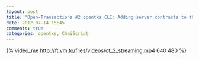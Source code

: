```yaml
---
layout: post
title: "Open-Transactions #2 opentxs CLI: Adding server contracts to the wallet"
date: 2012-07-14 15:45
comments: true
categories: opentxs, ChaiScript
---
```

{% video_me http://ft.vm.to/files/videos/ot_2_streaming.mp4 640 480 %}
